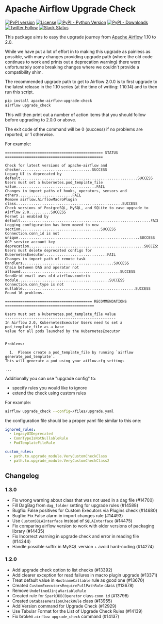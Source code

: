 <!--
 Licensed to the Apache Software Foundation (ASF) under one
 or more contributor license agreements.  See the NOTICE file
 distributed with this work for additional information
 regarding copyright ownership.  The ASF licenses this file
 to you under the Apache License, Version 2.0 (the
 "License"); you may not use this file except in compliance
 with the License.  You may obtain a copy of the License at

   http://www.apache.org/licenses/LICENSE-2.0

 Unless required by applicable law or agreed to in writing,
 software distributed under the License is distributed on an
 "AS IS" BASIS, WITHOUT WARRANTIES OR CONDITIONS OF ANY
 KIND, either express or implied.  See the License for the
 specific language governing permissions and limitations
 under the License.
-->

# Apache Airflow Upgrade Check

[![PyPI version](https://badge.fury.io/py/apache-airflow-upgrade-check.svg)](https://badge.fury.io/py/apache-airflow-upgrade-check)
[![License](http://img.shields.io/:license-Apache%202-blue.svg)](http://www.apache.org/licenses/LICENSE-2.0.txt)
[![PyPI - Python Version](https://img.shields.io/pypi/pyversions/apache-airflow-upgrade-check.svg)](https://pypi.org/project/apache-airflow-upgrade-check/)
[![PyPI - Downloads](https://img.shields.io/pypi/dm/apache-airflow-upgrade-check)](https://pypi.org/project/apache-airflow-upgrade-check/)
[![Twitter Follow](https://img.shields.io/twitter/follow/ApacheAirflow.svg?style=social&label=Follow)](https://twitter.com/ApacheAirflow)
[![Slack Status](https://img.shields.io/badge/slack-join_chat-white.svg?logo=slack&style=social)](https://s.apache.org/airflow-slack)

This package aims to easy the upgrade journey from [Apache Airflow](https://airflow.apache.org/) 1.10 to 2.0.

While we have put a lot of effort in to making this upgrade as painless as possible, with many changes
providing upgrade path (where the old code continues to work and prints out a deprecation warning) there were
unfortunately some breaking changes where we couldn't provide a compatibility shim.

The recommended upgrade path to get to Airflow 2.0.0 is to first upgrade to the latest release in the 1.10
series (at the time of writing: 1.10.14) and to then run this script.

```bash
pip install apache-airflow-upgrade-check
airflow upgrade_check
```

This will then print out a number of action items that you should follow before upgrading to 2.0.0 or above.

The exit code of the command will be 0 (success) if no problems are reported, or 1 otherwise.

For example:

```
============================================= STATUS =============================================

Check for latest versions of apache-airflow and checker.................................SUCCESS
Legacy UI is deprecated by default......................................................SUCCESS
Users must set a kubernetes.pod_template_file value.....................................FAIL
Changes in import paths of hooks, operators, sensors and others.........................FAIL
Remove airflow.AirflowMacroPlugin class.................................................SUCCESS
Check versions of PostgreSQL, MySQL, and SQLite to ease upgrade to Airflow 2.0..........SUCCESS
Fernet is enabled by default............................................................FAIL
Logging configuration has been moved to new section.....................................SUCCESS
Connection.conn_id is not unique........................................................SUCCESS
GCP service account key deprecation.....................................................SUCCESS
Users must delete deprecated configs for KubernetesExecutor.............................FAIL
Changes in import path of remote task handlers..........................................SUCCESS
Chain between DAG and operator not allowed..............................................SUCCESS
SendGrid email uses old airflow.contrib module..........................................SUCCESS
Connection.conn_type is not nullable....................................................SUCCESS
Found 16 problems.

======================================== RECOMMENDATIONS =========================================

Users must set a kubernetes.pod_template_file value
---------------------------------------------------
In Airflow 2.0, KubernetesExecutor Users need to set a pod_template_file as a base
value for all pods launched by the KubernetesExecutor


Problems:

  1.  Please create a pod_template_file by running `airflow generate_pod_template`.
This will generate a pod using your aiflow.cfg settings

...
```

Additionally you can use "upgrade config" to:
- specify rules you would like to ignore
- extend the check using custom rules

For example:

```bash
airflow upgrade_check --config=/files/upgrade.yaml
```

the configuration file should be a proper yaml file similar to this one:

```yaml
ignored_rules:
  - LegacyUIDeprecated
  - ConnTypeIsNotNullableRule
  - PodTemplateFileRule

custom_rules:
  - path.to.upgrade_module.VeryCustomCheckClass
  - path.to.upgrade_module.VeryCustomCheckClass2
```

## Changelog

### 1.3.0

- Fix wrong warning about class that was not used in a dag file (#14700)
- Fill DagBag from `dag_folder` setting for upgrade rules (#14588)
- Bugfix: False positives for Custom Executors via Plugins check (#14680)
- Bugfix: Fix False alarm in import changes rule (#14493)
- Use `CustomSQLAInterface` instead of `SQLAInterface` (#14475)
- Fix comparing airflow version to work with older versions of packaging library (#14435)
- Fix Incorrect warning in upgrade check and error in reading file (#14344)
- Handle possible suffix in MySQL version + avoid hard-coding (#14274)

### 1.2.0

- Add upgrade check option to list checks (#13392)
- Add clearer exception for read failures in macro plugin upgrade (#13371)
- Treat default value in ``HostnameCallable`` rule as good one (#13670)
- Created ``CustomExecutorsRequireFullPathRule`` class (#13678)
- Remove ``UndefinedJinjaVariableRule``
- Created rule for ``SparkJDBCOperator`` class ``conn_id`` (#13798)
- Created ``DatabaseVersionCheckRule`` class (#13955)
- Add Version command for Upgrade Check (#12929)
- Use Tabular Format for the List of Upgrade Check Rules (#14139)
- Fix broken ``airflow upgrade_check`` command (#14137)
